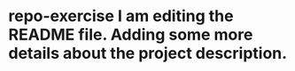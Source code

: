 # repo-exercise I am editing the README file. Adding some more details about the project description.
